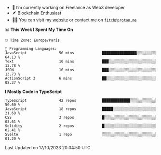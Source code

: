 - 🔭 I’m currently working on Freelance as Web3 developer
- 🪶 Blockchain Enthusiast
- 👨‍💻 You can visit my [website](https://f1tch.xyz) or contact me on [`f1tch@proton.me`](mailto:f1tch@proton.me)

<!--START_SECTION:waka-->
📊 **This Week I Spent My Time On** 

```text
🕑︎ Time Zone: Europe/Paris

💬 Programming Languages: 
JavaScript               50 mins             ████████████████░░░░░░░░░   64.13 % 
Text                     10 mins             ███░░░░░░░░░░░░░░░░░░░░░░   13.78 % 
JSON                     10 mins             ███░░░░░░░░░░░░░░░░░░░░░░   13.73 % 
ActionScript 3           6 mins              ██░░░░░░░░░░░░░░░░░░░░░░░   08.37 % 
```

**I Mostly Code in TypeScript** 

```text
TypeScript               42 repos            █████████████░░░░░░░░░░░░   50.60 % 
JavaScript               18 repos            █████░░░░░░░░░░░░░░░░░░░░   21.69 % 
CSS                      3 repos             █░░░░░░░░░░░░░░░░░░░░░░░░   03.61 % 
Solidity                 2 repos             █░░░░░░░░░░░░░░░░░░░░░░░░   02.41 % 
Svelte                   1 repo              ░░░░░░░░░░░░░░░░░░░░░░░░░   01.20 % 
```




 Last Updated on 17/10/2023 20:04:50 UTC
<!--END_SECTION:waka-->
